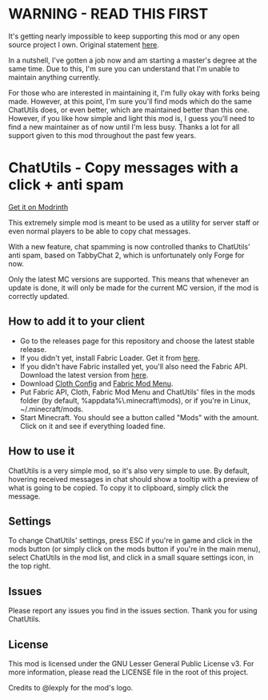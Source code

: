 # WARNING - READ THIS FIRST

It's getting nearly impossible to keep supporting this mod or any open source project I own. Original statement [here](https://github.com/tierrif/chat-utils/issues/50#issuecomment-2198087805).

In a nutshell, I've gotten a job now and am starting a master's degree at the same time. Due to this, I'm sure you can understand that I'm unable to maintain anything currently.

For those who are interested in maintaining it, I'm fully okay with forks being made. However, at this point, I'm sure you'll find mods which do the same ChatUtils does, or even better, which are maintained better than this one. However, if you like how simple and light this mod is, I guess you'll need to find a new maintainer as of now until I'm less busy. Thanks a lot for all support given to this mod throughout the past few years.

# ChatUtils - Copy messages with a click + anti spam

[Get it on Modrinth](https://modrinth.com/mod/chatutils)

This extremely simple mod is meant to be used as a utility for server staff or even normal players to be able to copy chat messages.

With a new feature, chat spamming is now controlled thanks to ChatUtils' anti spam, based on TabbyChat 2, which is unfortunately only Forge for now.

Only the latest MC versions are supported. This means that whenever an update is done, it will only be made for the current MC version, if the mod is correctly updated. 

## How to add it to your client
- Go to the releases page for this repository and choose the latest stable release.
- If you didn't yet, install Fabric Loader. Get it from [here](https://fabricmc.net/use/).
- If you didn't have Fabric installed yet, you'll also need the Fabric API. Download the latest version from [here](https://www.curseforge.com/minecraft/mc-mods/fabric-api).
- Download [Cloth Config](https://www.curseforge.com/minecraft/mc-mods/cloth-config) and [Fabric Mod Menu](https://www.curseforge.com/minecraft/mc-mods/modmenu).
- Put Fabric API, Cloth, Fabric Mod Menu and ChatUtils' files in the mods folder (by default, %appdata%\\.minecraft\\mods), or if you're in Linux, ~/.minecraft/mods.
- Start Minecraft. You should see a button called "Mods" with the amount. Click on it and see if everything loaded fine.

## How to use it
ChatUtils is a very simple mod, so it's also very simple to use. By default, hovering received messages in chat should show a tooltip with a preview of what is going to be copied. To copy it to clipboard, simply click the message.

## Settings
To change ChatUtils' settings, press ESC if you're in game and click in the mods button (or simply click on the mods button if you're in the main menu), select ChatUtils in the mod list, and click in a small square settings icon, in the top right.

## Issues
Please report any issues you find in the issues section. Thank you for using ChatUtils.

## License
This mod is licensed under the GNU Lesser General Public License v3. For more information, please
read the LICENSE file in the root of this project.

Credits to @lexply for the mod's logo.
